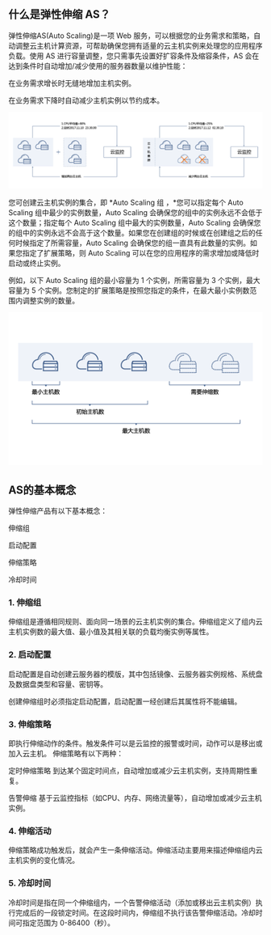 ## **什么是弹性伸缩 AS？**

弹性伸缩AS(Auto Scaling)是一项 Web 服务，可以根据您的业务需求和策略，自动调整云主机计算资源，可帮助确保您拥有适量的云主机实例来处理您的应用程序负载。使用 AS 进行容量调整，您只需事先设置好扩容条件及缩容条件，AS 会在达到条件时自动增加/减少使用的服务器数量以维护性能：

在业务需求增长时无缝地增加主机实例。

在业务需求下降时自动减少主机实例以节约成本。

![AS概述1.png](https://github.com/jdcloudcom/cn/blob/AutoScaling/image/Elastic-Compute/Autoscaling/AS%E6%A6%82%E8%BF%B01.png)

您可创建云主机实例的集合，即 *Auto Scaling 组 ，*您可以指定每个 Auto Scaling 组中最少的实例数量，Auto Scaling 会确保您的组中的实例永远不会低于这个数量；指定每个 Auto Scaling 组中最大的实例数量，Auto Scaling 会确保您的组中的实例永远不会高于这个数量。如果您在创建组的时候或在创建组之后的任何时候指定了所需容量，Auto Scaling 会确保您的组一直具有此数量的实例。如果您指定了扩展策略，则 Auto Scaling 可以在您的应用程序的需求增加或降低时启动或终止实例。

例如，以下 Auto Scaling 组的最小容量为 1 个实例，所需容量为 3 个实例，最大容量为 5 个实例。您制定的扩展策略是按照您指定的条件，在最大最小实例数范围内调整实例的数量。

![图AS概述2.png](https://github.com/jdcloudcom/cn/blob/AutoScaling/image/Elastic-Compute/Autoscaling/AS%E6%A6%82%E8%BF%B02.png)

## **AS的基本概念**

弹性伸缩产品有以下基本概念：

伸缩组

启动配置

伸缩策略

冷却时间

### 1. 伸缩组

伸缩组是遵循相同规则、面向同一场景的云主机实例的集合。伸缩组定义了组内云主机实例数的最大值、最小值及其相关联的负载均衡实例等属性。

### 2. 启动配置

启动配置是自动创建云服务器的模版，其中包括镜像、云服务器实例规格、系统盘及数据盘类型和容量、密钥等。

创建伸缩组时必须指定启动配置，启动配置一经创建后其属性将不能编辑。

### 3. 伸缩策略

即执行伸缩动作的条件。触发条件可以是云监控的报警或时间，动作可以是移出或加入云主机。
伸缩策略有以下两种：

定时伸缩策略
到达某个固定时间点，自动增加或减少云主机实例，支持周期性重复。

告警伸缩
基于云监控指标（如CPU、内存、网络流量等），自动增加或减少云主机实例。

### 4. 伸缩活动

伸缩策略成功触发后，就会产生一条伸缩活动。伸缩活动主要用来描述伸缩组内云主机实例的变化情况。

### 5. 冷却时间

冷却时间是指在同一个伸缩组内，一个告警伸缩活动（添加或移出云主机实例）执行完成后的一段锁定时间。在这段时间内，伸缩组不执行该告警伸缩活动。冷却时间可指定范围为 0-86400（秒）。
